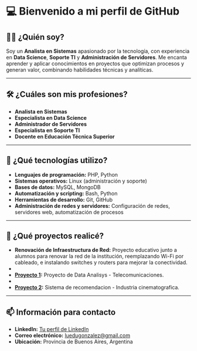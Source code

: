 # 💻 Bienvenido a mi perfil de GitHub

## 🧑‍💼 ¿Quién soy?
Soy un **Analista en Sistemas** apasionado por la tecnología, con experiencia en **Data Science**, **Soporte TI** y **Administración de Servidores**. Me encanta aprender y aplicar conocimientos en proyectos que optimizan procesos y generan valor, combinando habilidades técnicas y analíticas.

---

## 🛠️ ¿Cuáles son mis profesiones?
- **Analista en Sistemas**  
- **Especialista en Data Science**  
- **Administrador de Servidores**  
- **Especialista en Soporte TI**  
- **Docente en Educación Técnica Superior**  

---

## 🧰 ¿Qué tecnologías utilizo?
- **Lenguajes de programación:** PHP, Python  
- **Sistemas operativos:** Linux (administración y soporte)  
- **Bases de datos:** MySQL, MongoDB  
- **Automatización y scripting:** Bash, Python  
- **Herramientas de desarrollo:** Git, GitHub  
- **Administración de redes y servidores:** Configuración de redes, servidores web, automatización de procesos

---

## 🚀 ¿Qué proyectos realicé?
- **Renovación de Infraestructura de Red:** Proyecto educativo junto a alumnos para renovar la red de la institución, reemplazando Wi-Fi por cableado, e instalando switches y routers para mejorar la conectividad.
- 
- **[Proyecto 1](https://github.com/lucho28/Telcom_DataAnalyst):** Proyecto de Data Analisys - Telecomunicaciones.
- 
- **[Proyecto 2](https://github.com/lucho28/sistemreco_api):** Sistema de recomendacion - Industria cinematografica.

---

## 📫 Información para contacto
- **LinkedIn:** [Tu perfil de LinkedIn]([https://www.linkedin.com/in/tu-perfil](https://www.linkedin.com/in/luis-gonzalez28/))  
- **Correo electrónico:** luedugonzalez@gmail.com  
- **Ubicación:** Provincia de Buenos Aires, Argentina  
